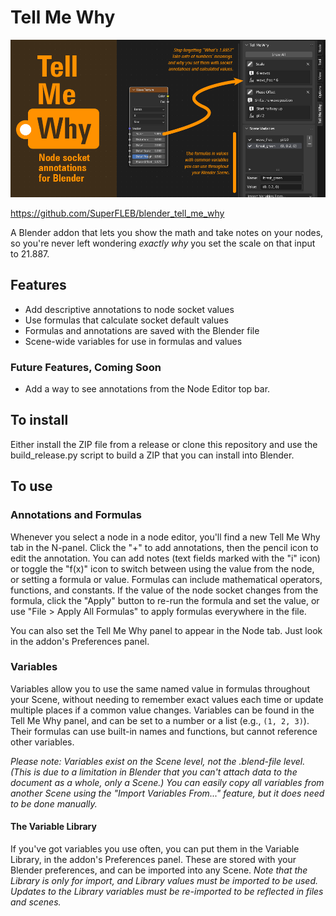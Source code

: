 # Tell Me Why

![Tell Me Why: Node Annotations for Blender](doc_support/tmy_banner.png)

https://github.com/SuperFLEB/blender_tell_me_why

A Blender addon that lets you show the math and take notes on your nodes, so you're never left wondering _exactly why_
you set the scale on that input to 21.887.

## Features

* Add descriptive annotations to node socket values
* Use formulas that calculate socket default values
* Formulas and annotations are saved with the Blender file
* Scene-wide variables for use in formulas and values

### Future Features, Coming Soon

* Add a way to see annotations from the Node Editor top bar. 

## To install

Either install the ZIP file from a release or clone this repository and use the build_release.py script to build a ZIP
that you can install into Blender.

## To use

### Annotations and Formulas

Whenever you select a node in a node editor, you'll find a new Tell Me Why tab in the N-panel. Click the "+" to add
annotations, then the pencil icon to edit the annotation. You can add notes (text fields marked with the "i" icon) or
toggle the "f(x)" icon to switch between using the value from the node, or setting a formula or value.
Formulas can include mathematical operators, functions, and constants. If the value of the node socket changes from
the formula, click the "Apply" button to re-run the formula and set the value, or use "File > Apply All Formulas" to
apply formulas everywhere in the file. 

You can also set the Tell Me Why panel to appear in the Node tab. Just look in the addon's Preferences panel. 

### Variables

Variables allow you to use the same named value in formulas throughout your Scene, without needing to remember exact
values each time or update multiple places if a common value changes. Variables can be found in the Tell Me Why panel,
and can be set to a number or a list (e.g., `(1, 2, 3)`). Their formulas can use built-in names and functions, but
cannot reference other variables.

*Please note: Variables exist on the Scene level, not the .blend-file level. (This is due to a limitation
in Blender that you can't attach data to the document as a whole, only a Scene.) You can easily copy all variables from
another Scene using the "Import Variables From..." feature, but it does need to be done manually.*

#### The Variable Library

If you've got variables you use often, you can put them in the Variable Library, in the addon's Preferences panel. These
are stored with your Blender preferences, and can be imported into any Scene. *Note that the Library is only for import,
and Library values must be imported to be used. Updates to the Library variables must be re-imported to be reflected in
files and scenes.*